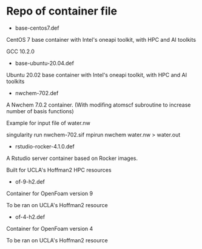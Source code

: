 # Repo of container file

- base-centos7.def

CentOS 7 base container with Intel's oneapi toolkit, with HPC and AI toolkits

GCC 10.2.0

- base-ubuntu-20.04.def

Ubuntu 20.02 base container with Intel's oneapi toolkit, with HPC and AI toolkits

- nwchem-702.def

A Nwchem 7.0.2 container. (With modifing atomscf subroutine to increase number of basis functions)

Example for input file of water.nw

singularity run nwchem-702.sif mpirun nwchem water.nw > water.out

- rstudio-rocker-4.1.0.def

A Rstudio server container based on Rocker images.

Built for UCLA's Hoffman2 HPC resources

- of-9-h2.def

Container for OpenFoam version 9

To be ran on UCLA's Hoffman2 resource

- of-4-h2.def

Container for OpenFoam version 4

To be ran on UCLA's Hoffman2 resource


